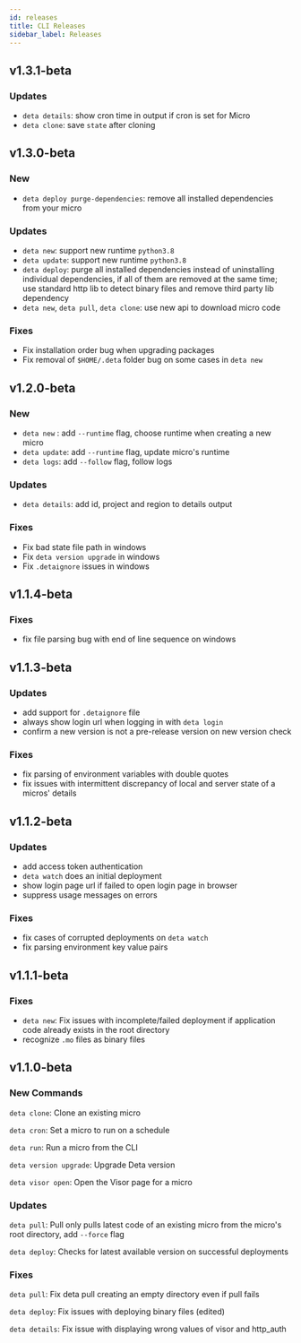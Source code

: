 ```yaml
---
id: releases
title: CLI Releases
sidebar_label: Releases
---
```


## v1.3.1-beta

### Updates
- `deta details`: show cron time in output if cron is set for Micro
- `deta clone`: save `state` after cloning

## v1.3.0-beta

### New
- `deta deploy purge-dependencies`:  remove all installed dependencies from your micro

### Updates
- `deta new`: support new runtime `python3.8`
- `deta update`: support new runtime `python3.8`
- `deta deploy`: purge all installed dependencies instead of uninstalling individual dependencies, if all of them are removed at the same time; use standard http lib to detect binary files and remove third party lib dependency
- `deta new`, `deta pull`, `deta clone`: use new api to download micro code

### Fixes
- Fix installation order bug when upgrading packages
- Fix removal of `$HOME/.deta` folder bug on some cases in `deta new`

## v1.2.0-beta

### New
- `deta new` : add `--runtime` flag, choose runtime when creating a new micro
- `deta update`: add `--runtime` flag, update micro's runtime
- `deta logs`: add `--follow` flag, follow logs 

### Updates
- `deta details`: add id, project and region to details output

### Fixes
- Fix bad state file path in windows
- Fix `deta version upgrade` in windows
- Fix `.detaignore` issues in windows

## v1.1.4-beta

### Fixes
- fix file parsing bug with end of line sequence on windows

## v1.1.3-beta

### Updates 
- add support for `.detaignore` file
- always show login url when logging in with `deta login`
- confirm a new version is not a pre-release version on new version check

### Fixes
- fix parsing of environment variables with double quotes
- fix issues with intermittent discrepancy of local and server state of a micros' details

## v1.1.2-beta

### Updates
- add access token authentication
- `deta watch` does an initial deployment
- show login page url if failed to open login page in browser
- suppress usage messages on errors

### Fixes
- fix cases of corrupted deployments on `deta watch`
- fix parsing environment key value pairs

## v1.1.1-beta

### Fixes
- `deta new`: Fix issues with incomplete/failed deployment if application code already exists in the root directory
- recognize `.mo` files as binary files

## v1.1.0-beta

### New Commands

`deta clone`:  Clone an existing micro

`deta cron`:  Set a micro to run on a schedule

`deta run`:  Run a micro from the CLI

`deta version upgrade`:  Upgrade Deta version

`deta visor open`:  Open the Visor page for a micro

### Updates

`deta pull`: Pull only pulls latest code of an existing micro from the micro's root directory, add `--force` flag

`deta deploy`: Checks for latest available version on successful deployments

### Fixes

`deta pull`: Fix deta pull creating an empty directory even if pull fails

`deta deploy`: Fix issues with deploying binary files (edited)

`deta details`: Fix issue with displaying wrong values of visor and http_auth
